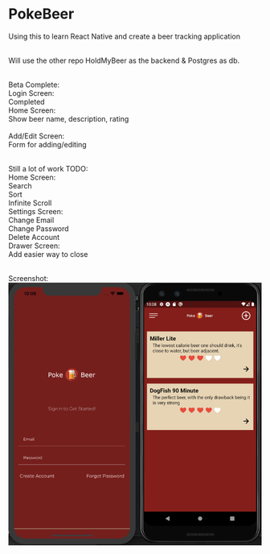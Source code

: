 # PokeBeer
Using this to learn React Native and create a beer tracking application<br/><br/>

Will use the other repo HoldMyBeer as the backend & Postgres as db.<br/><br/>

Beta Complete:<br/>
Login Screen:<br/>
    Completed<br/>
Home Screen:<br/>
    Show beer name, description, rating<br/><br/>
Add/Edit Screen:<br/>
    Form for adding/editing<br/><br/>

Still a lot of work TODO:<br/>
Home Screen:<br/>
    Search<br/>
    Sort<br/>
    Infinite Scroll<br/>
Settings Screen:<br/>
    Change Email<br/>
    Change Password<br/>
    Delete Account<br/>
Drawer Screen:<br/>
    Add easier way to close<br/><br/>
    
Screenshot:<br/>
    ![Image of Screenshot](https://github.com/marcusoshea/PokeBeer/blob/master/Screen%20Shot.png)
